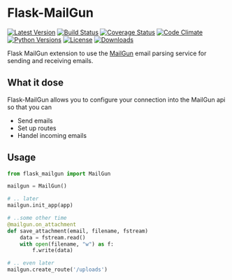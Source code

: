 # Flask-MailGun


[![Latest Version](https://img.shields.io/pypi/v/flask-mailgun3.svg)](https://pypi.python.org/pypi/Flask-MailGun3)
[![Build Status](https://travis-ci.org/amey-sam/Flask-MailGun.svg?branch=master)](https://travis-ci.org/amey-sam/Flask-MailGun/builds/)
[![Coverage Status](https://coveralls.io/repos/github/amey-sam/Flask-MailGun/badge.svg?branch=master)](https://coveralls.io/github/amey-sam/Flask-MailGun?branch=master)
[![Code Climate](https://codeclimate.com/github/amey-sam/Flask-MailGun/badges/gpa.svg)](https://codeclimate.com/github/amey-sam/Flask-MailGun)
[![Python Versions](https://img.shields.io/pypi/pyversions/flask-mailgun3.svg)](https://pypi.python.org/pypi/Flask-MailGun3)
[![License](https://img.shields.io/pypi/l/Flask-MailGun3.svg)](https://pypi.python.org/pypi/Flask-MailGun3)
[![Downloads](https://img.shields.io/pypi/dm/flask-mailgun3.svg)](https://pypi.python.org/pypi/Flask-Mailgun3)

Flask MailGun extension to use the [MailGun](https://mailgun.com) email parsing service for sending and receiving emails.

## What it dose

Flask-MailGun allows you to configure your connection into the MailGun api so that you can
- Send emails
- Set up routes
- Handel incoming emails

## Usage

```python
from flask_mailgun import MailGun

mailgun = MailGun()

# .. later
mailgun.init_app(app)

# ..some other time
@mailgun.on_attachment
def save_attachment(email, filename, fstream)
    data = fstream.read()
    with open(filename, "w") as f:
        f.write(data)

# .. even later
mailgun.create_route('/uploads')
```
